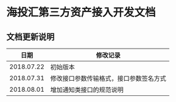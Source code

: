 # 海投汇第三方资产接入开发文档

## 文档更新说明

| 日期 | 修改记录 |
| -------- | -------- |
| 2018.07.22 | 初始版本 |
| 2018.07.31 | 修改接口参数传输格式，接口参数签名方式 |
| 2018.08.01 | 增加通知类接口的规范说明 |